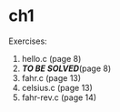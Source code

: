 # ch1

Exercises:
1. hello.c (page 8)
2. ***TO BE SOLVED***(page 8)
3. fahr.c (page 13)
4. celsius.c (page 13)
5. fahr-rev.c (page 14)
